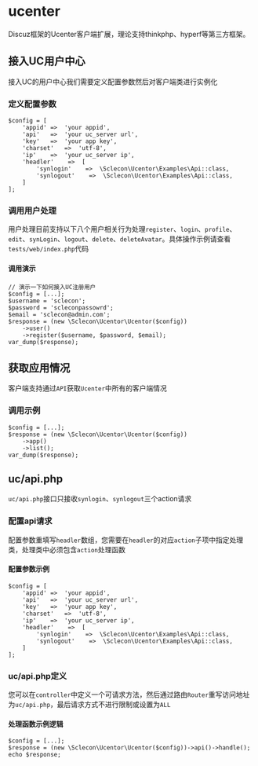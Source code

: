 # ucenter
Discuz框架的Ucenter客户端扩展，理论支持thinkphp、hyperf等第三方框架。

## 接入UC用户中心
接入UC的用户中心我们需要定义配置参数然后对客户端类进行实例化
### 定义配置参数
    $config = [
        'appid' =>  'your appid',
        'api'   =>  'your uc_server url',
        'key'   =>  'your app key',
        'charset'   =>  'utf-8',
        'ip'    =>  'your uc_server ip',
        'headler'    =>  [
            'synlogin'    =>  \Sclecon\Ucentor\Examples\Api::class,
            'synlogout'    =>  \Sclecon\Ucentor\Examples\Api::class,
        ]
    ];
### 调用用户处理
用户处理目前支持以下八个用户相关行为处理`register`、`login`、`profile`、`edit`、`synLogin`、`logout`、`delete`、`deleteAvatar`。具体操作示例请查看`tests/web/index.php`代码
#### 调用演示
    // 演示一下如何接入UC注册用户
    $config = [...];
    $username = 'sclecon';
    $password = 'scleconpassowrd';
    $email = 'sclecon@admin.com';
    $response = (new \Sclecon\Ucentor\Ucentor($config))
        ->user()
        ->register($username, $password, $email);
    var_dump($response);

## 获取应用情况
客户端支持通过`API`获取`Ucenter`中所有的客户端情况
### 调用示例
    $config = [...];
    $response = (new \Sclecon\Ucentor\Ucentor($config))
        ->app()
        ->list();
    var_dump($response);

## uc/api.php
`uc/api.php`接口只接收`synlogin`、`synlogout`三个action请求
### 配置api请求
配置参数重填写`headler`数组，您需要在`headler`的对应`action`子项中指定处理类，处理类中必须包含`action`处理函数
#### 配置参数示例
    $config = [
        'appid' =>  'your appid',
        'api'   =>  'your uc_server url',
        'key'   =>  'your app key',
        'charset'   =>  'utf-8',
        'ip'    =>  'your uc_server ip',
        'headler'    =>  [
            'synlogin'    =>  \Sclecon\Ucentor\Examples\Api::class,
            'synlogout'    =>  \Sclecon\Ucentor\Examples\Api::class,
        ]
    ];
### uc/api.php定义
您可以在`controller`中定义一个可请求方法，然后通过路由`Router`重写访问地址为`uc/api.php`，最后请求方式不进行限制或设置为`ALL`
#### 处理函数示例逻辑
    $config = [...];
    $response = (new \Sclecon\Ucentor\Ucentor($config))->api()->handle();
    echo $response;